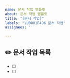 ```yaml
---
name: 문서 작업 템플릿
about: 문서 작업 템플릿
title: "[문서 작업]"
labels: "\U0001F4D6 문서 작업"
assignees: ''

---
```


## ✏️ 문서 작업 목록
- [ ] 
- [ ]

